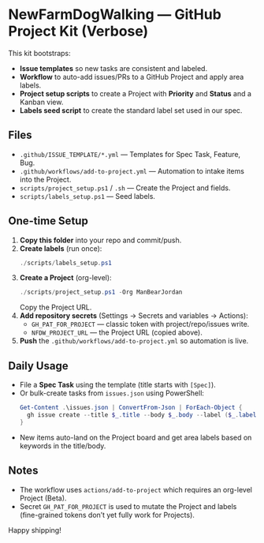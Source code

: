 # NewFarmDogWalking — GitHub Project Kit (Verbose)

This kit bootstraps:
- **Issue templates** so new tasks are consistent and labeled.
- **Workflow** to auto-add issues/PRs to a GitHub Project and apply area labels.
- **Project setup scripts** to create a Project with **Priority** and **Status** and a Kanban view.
- **Labels seed script** to create the standard label set used in our spec.

## Files
- `.github/ISSUE_TEMPLATE/*.yml` — Templates for Spec Task, Feature, Bug.
- `.github/workflows/add-to-project.yml` — Automation to intake items into the Project.
- `scripts/project_setup.ps1` / `.sh` — Create the Project and fields.
- `scripts/labels_setup.ps1` — Seed labels.

## One-time Setup
1. **Copy this folder** into your repo and commit/push.
2. **Create labels** (run once):
   ```powershell
   ./scripts/labels_setup.ps1
   ```
3. **Create a Project** (org-level):
   ```powershell
   ./scripts/project_setup.ps1 -Org ManBearJordan
   ```
   Copy the Project URL.
4. **Add repository secrets** (Settings → Secrets and variables → Actions):
   - `GH_PAT_FOR_PROJECT` — classic token with project/repo/issues write.
   - `NFDW_PROJECT_URL` — the Project URL (copied above).
5. **Push** the `.github/workflows/add-to-project.yml` so automation is live.

## Daily Usage
- File a **Spec Task** using the template (title starts with `[Spec]`).
- Or bulk-create tasks from `issues.json` using PowerShell:
  ```powershell
  Get-Content .\issues.json | ConvertFrom-Json | ForEach-Object {
    gh issue create --title $_.title --body $_.body --label ($_.labels -join ",")
  }
  ```
- New items auto-land on the Project board and get area labels based on keywords in the title/body.

## Notes
- The workflow uses `actions/add-to-project` which requires an org-level Project (Beta).
- Secret `GH_PAT_FOR_PROJECT` is used to mutate the Project and labels (fine-grained tokens don’t yet fully work for Projects).

Happy shipping!

